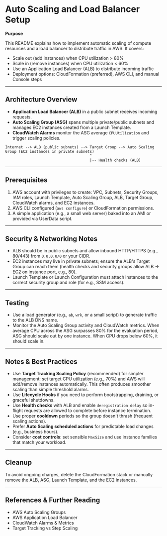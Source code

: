 # Auto Scaling and Load Balancer Setup

**Purpose**

This README explains how to implement automatic scaling of compute resources and a load balancer to distribute traffic in AWS. It covers:

* Scale out (add instances) when CPU utilization > 80%
* Scale in (remove instances) when CPU utilization < 60%
* Use an Application Load Balancer (ALB) to distribute incoming traffic
* Deployment options: CloudFormation (preferred), AWS CLI, and manual Console steps

---

## Architecture Overview

* **Application Load Balancer (ALB)** in a public subnet receives incoming requests.
* **Auto Scaling Group (ASG)** spans multiple private/public subnets and manages EC2 instances created from a Launch Template.
* **CloudWatch Alarms** monitor the ASG average `CPUUtilization` and trigger scaling policies.

```
Internet --> ALB (public subnets) --> Target Group --> Auto Scaling Group (EC2 instances in private subnets)
                                      ^
                                      |-- Health checks (ALB)
```

---

## Prerequisites

1. AWS account with privileges to create: VPC, Subnets, Security Groups, IAM roles, Launch Template, Auto Scaling Group, ALB, Target Group, CloudWatch alarms, and EC2 instances.
2. AWS CLI configured (`aws configure`) or CloudFormation permissions.
3. A simple application (e.g., a small web server) baked into an AMI or provided via UserData script.

---

## Security & Networking Notes

* ALB should be in public subnets and allow inbound HTTP/HTTPS (e.g., 80/443) from `0.0.0.0/0` or your CIDR.
* EC2 instances may live in private subnets; ensure the ALB's Target Group can reach them (health checks and security groups allow ALB -> EC2 on instance port, e.g., 80).
* Launch Template or Launch Configuration must attach instances to the correct security group and role (for e.g., SSM access).

---

## Testing

* Use a load generator (e.g., `ab`, `wrk`, or a small script) to generate traffic to the ALB DNS name.
* Monitor the Auto Scaling Group activity and CloudWatch metrics. When average CPU across the ASG surpasses 80% for the evaluation period, ASG should scale out by one instance. When CPU drops below 60%, it should scale in.

---

## Notes & Best Practices

* Use **Target Tracking Scaling Policy** (recommended) for simpler management: set target CPU utilization (e.g., 70%) and AWS will add/remove instances automatically. This often produces smoother scaling than simple threshold alarms.
* Use **Lifecycle Hooks** if you need to perform bootstrapping, draining, or graceful shutdowns.
* Use **Health checks** with ALB and enable `deregistration delay` so in-flight requests are allowed to complete before instance termination.
* Use proper **cooldown** periods so the group doesn't thrash (frequent scaling actions).
* Prefer **Auto Scaling scheduled actions** for predictable load changes (e.g., business hours).
* Consider **cost controls**: set sensible `MaxSize` and use instance families that match your workload.

---

## Cleanup

To avoid ongoing charges, delete the CloudFormation stack or manually remove the ALB, ASG, Launch Template, and the EC2 instances.

---

## References & Further Reading

* AWS Auto Scaling Groups
* AWS Application Load Balancer
* CloudWatch Alarms & Metrics
* Target Tracking vs Step Scaling



